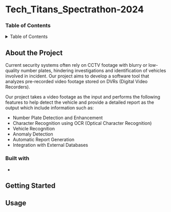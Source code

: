 # Tech_Titans_Spectrathon-2024



### Table of Contents
<details>
  <summary>Table of Contents</summary>
  <ol>
    <li>
      <a href="#about-the-project">About The Project</a>
      <ul>
        <li><a href="#built-with">Built With</a></li>
      </ul>
    </li>
    <li>
      <a href="#getting-started">Getting Started</a>
    </li>
    <li><a href="#usage">Usage</a></li>
  </ol>
</details>

## About the Project

Current security systems often rely on CCTV footage with blurry or low-quality number plates, hindering investigations and identification of vehicles involved in incident. Our project aims to develop a software tool that analyzes pre-recorded video footage stored on DVRs (Digital Video Recorders).

Our project takes a video footage as the input and performs the following features to help detect the vehicle and provide a detailed report as the output which include information such as:

<ul>
    <li>Number Plate Detection and Enhancement</li>
    <li>Character Recognition using OCR (Optical Character Recognition)</li>
    <li>Vehicle Recognition</li>
    <li>Anomaly Detection</li>
    <li>Automatic Report Generation</li>
    <li>Integration with External Databases</li>
</ul>


### Built with
<ul>
    <li></li>
</ul>

## Getting Started

## Usage

